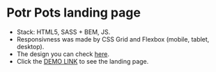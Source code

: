# Potr Pots landing page 
- Stack: HTML5, SASS + BEM, JS.<br>
- Responsivness was made by CSS Grid and Flexbox (mobile, tablet, desktop).<br>
- The design you can check [here](https://www.figma.com/file/50zgLU65Mcd3MisFHMfLfx/POTR-POTS_FE-students).<br>
- Click the [DEMO LINK](https://rodiontseva.github.io/Potr-Pots-landing-page) to see the landing page.
